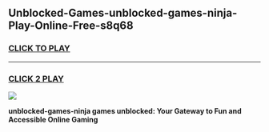 
## Unblocked-Games-unblocked-games-ninja-Play-Online-Free-s8q68
<h3>
<a href="https://premium76.site?title=unblocked-games-ninja&ref=26A">CLICK TO PLAY</a></h3>
<hr>

<h3>
<a href="https://premium76.site?title=unblocked-games-ninja&ref=26A">CLICK 2 PLAY</a>
  
</h3>

<a href="https://premium76.site?title=unblocked-games-ninja&ref=26A"><img src="https://clearcache.store/games.png"></a>


**unblocked-games-ninja games unblocked: Your Gateway to Fun and Accessible Online Gaming**
